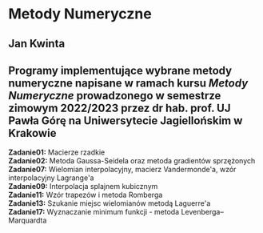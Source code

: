Metody Numeryczne
=================
Jan Kwinta
----------
Programy implementujące wybrane metody numeryczne napisane w ramach kursu *Metody Numeryczne* prowadzonego w semestrze zimowym 2022/2023 przez dr hab. prof. UJ Pawła Górę na Uniwersytecie Jagiellońskim w Krakowie
----------
**Zadanie01:** Macierze rzadkie  
**Zadanie02:** Metoda Gaussa-Seidela oraz metoda gradientów sprzężonych  
**Zadanie07:** Wielomian interpolacyjny, macierz Vandermonde'a, wzór interpolacyjny Lagrange'a  
**Zadanie09:** Interpolacja splajnem kubicznym  
**Zadanie11:** Wzór trapezów i metoda Romberga  
**Zadanie13:** Szukanie miejsc wielomianów metodą Laguerre'a  
**Zadanie17:** Wyznaczanie minimum funkcji - metoda Levenberga–Marquardta  
